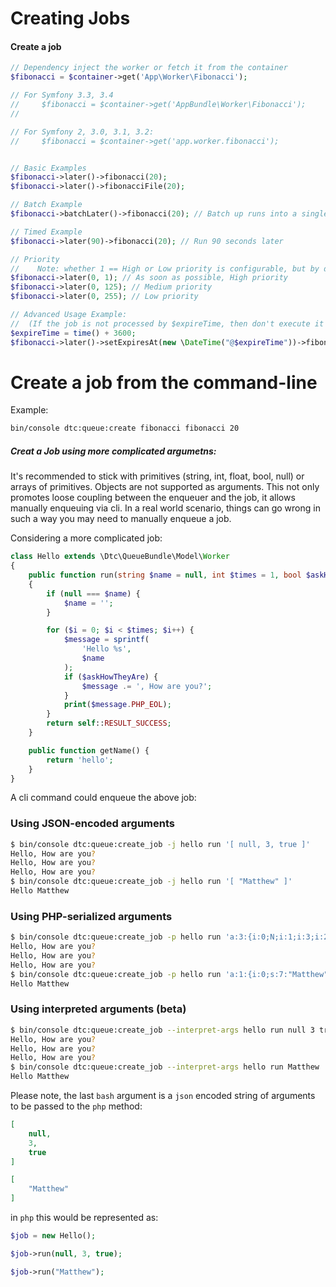 # Creating Jobs

#### Create a job

```php
// Dependency inject the worker or fetch it from the container
$fibonacci = $container->get('App\Worker\Fibonacci');

// For Symfony 3.3, 3.4
//     $fibonacci = $container->get('AppBundle\Worker\Fibonacci');
//

// For Symfony 2, 3.0, 3.1, 3.2:
//     $fibonacci = $container->get('app.worker.fibonacci');


// Basic Examples
$fibonacci->later()->fibonacci(20);
$fibonacci->later()->fibonacciFile(20);

// Batch Example
$fibonacci->batchLater()->fibonacci(20); // Batch up runs into a single run

// Timed Example
$fibonacci->later(90)->fibonacci(20); // Run 90 seconds later

// Priority
//    Note: whether 1 == High or Low priority is configurable, but by default it is High
$fibonacci->later(0, 1); // As soon as possible, High priority
$fibonacci->later(0, 125); // Medium priority
$fibonacci->later(0, 255); // Low priority

// Advanced Usage Example:
//  (If the job is not processed by $expireTime, then don't execute it ever...)
$expireTime = time() + 3600;
$fibonacci->later()->setExpiresAt(new \DateTime("@$expireTime"))->fibonacci(20); // Must be run within the hour or not at all
```

# Create a job from the command-line

Example:
```bash
bin/console dtc:queue:create fibonacci fibonacci 20
```

##### Creat a Job using more complicated argumetns:

It's recommended to stick with primitives (string, int, float, bool, null) or arrays of primitives. Objects are not
supported as arguments. This not only promotes loose coupling between the enqueuer and the job, it allows manually
enqueuing via cli. In a real world scenario, things can go wrong in such a way you may need to manually enqueue a job.

Considering a more complicated job:

```php
class Hello extends \Dtc\QueueBundle\Model\Worker
{
    public function run(string $name = null, int $times = 1, bool $askHowTheyAre = false): int
    {
        if (null === $name) {
            $name = '';
        }

        for ($i = 0; $i < $times; $i++) {
            $message = sprintf(
                'Hello %s',
                $name
            );
            if ($askHowTheyAre) {
                $message .= ', How are you?';
            }
            print($message.PHP_EOL);
        }
        return self::RESULT_SUCCESS;
    }

    public function getName() {
        return 'hello';
    }
}
```

A cli command could enqueue the above job:

### Using JSON-encoded arguments

```bash
$ bin/console dtc:queue:create_job -j hello run '[ null, 3, true ]'
Hello, How are you?
Hello, How are you?
Hello, How are you?
$ bin/console dtc:queue:create_job -j hello run '[ "Matthew" ]'
Hello Matthew
```

### Using PHP-serialized arguments

```bash
$ bin/console dtc:queue:create_job -p hello run 'a:3:{i:0;N;i:1;i:3;i:2;b:1;}'
Hello, How are you?
Hello, How are you?
Hello, How are you?
$ bin/console dtc:queue:create_job -p hello run 'a:1:{i:0;s:7:"Matthew";}'
Hello Matthew
```

### Using interpreted arguments (beta)

```bash
$ bin/console dtc:queue:create_job --interpret-args hello run null 3 true
Hello, How are you?
Hello, How are you?
Hello, How are you?
$ bin/console dtc:queue:create_job --interpret-args hello run Matthew
Hello Matthew
```


Please note, the last `bash` argument is a `json` encoded string of arguments to be passed to the `php` method:

```json
[
    null,
    3,
    true
]
```

```json
[
    "Matthew"
]
```

in `php` this would be represented as:

```php
$job = new Hello();

$job->run(null, 3, true);

$job->run("Matthew");
```
